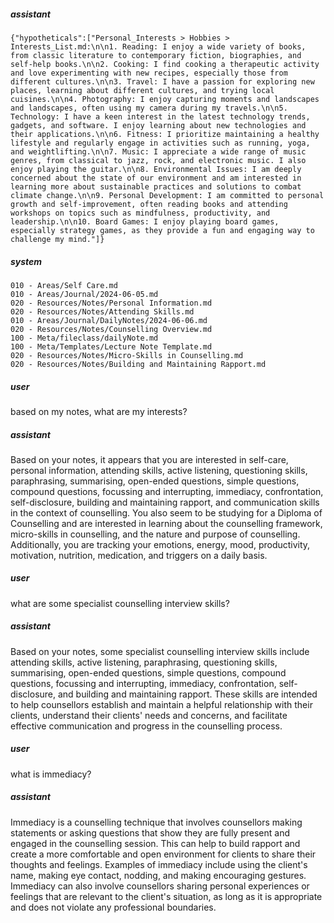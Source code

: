 ##### assistant
```lookup
{"hypotheticals":["Personal_Interests > Hobbies > Interests_List.md:\n\n1. Reading: I enjoy a wide variety of books, from classic literature to contemporary fiction, biographies, and self-help books.\n\n2. Cooking: I find cooking a therapeutic activity and love experimenting with new recipes, especially those from different cultures.\n\n3. Travel: I have a passion for exploring new places, learning about different cultures, and trying local cuisines.\n\n4. Photography: I enjoy capturing moments and landscapes and landscapes, often using my camera during my travels.\n\n5. Technology: I have a keen interest in the latest technology trends, gadgets, and software. I enjoy learning about new technologies and their applications.\n\n6. Fitness: I prioritize maintaining a healthy lifestyle and regularly engage in activities such as running, yoga, and weightlifting.\n\n7. Music: I appreciate a wide range of music genres, from classical to jazz, rock, and electronic music. I also enjoy playing the guitar.\n\n8. Environmental Issues: I am deeply concerned about the state of our environment and am interested in learning more about sustainable practices and solutions to combat climate change.\n\n9. Personal Development: I am committed to personal growth and self-improvement, often reading books and attending workshops on topics such as mindfulness, productivity, and leadership.\n\n10. Board Games: I enjoy playing board games, especially strategy games, as they provide a fun and engaging way to challenge my mind."]}
```

##### system
```sc-context
010 - Areas/Self Care.md
010 - Areas/Journal/2024-06-05.md
020 - Resources/Notes/Personal Information.md
020 - Resources/Notes/Attending Skills.md
010 - Areas/Journal/DailyNotes/2024-06-06.md
020 - Resources/Notes/Counselling Overview.md
100 - Meta/fileclass/dailyNote.md
100 - Meta/Templates/Lecture Note Template.md
020 - Resources/Notes/Micro-Skills in Counselling.md
020 - Resources/Notes/Building and Maintaining Rapport.md
```

##### user
based on my notes, what are my interests?

##### assistant
Based on your notes, it appears that you are interested in self-care, personal information, attending skills, active listening, questioning skills, paraphrasing, summarising, open-ended questions, simple questions, compound questions, focussing and interrupting, immediacy, confrontation, self-disclosure, building and maintaining rapport, and communication skills in the context of counselling. You also seem to be studying for a Diploma of Counselling and are interested in learning about the counselling framework, micro-skills in counselling, and the nature and purpose of counselling. Additionally, you are tracking your emotions, energy, mood, productivity, motivation, nutrition, medication, and triggers on a daily basis.

##### user
what are some specialist counselling interview skills?

##### assistant
Based on your notes, some specialist counselling interview skills include attending skills, active listening, paraphrasing, questioning skills, summarising, open-ended questions, simple questions, compound questions, focussing and interrupting, immediacy, confrontation, self-disclosure, and building and maintaining rapport. These skills are intended to help counsellors establish and maintain a helpful relationship with their clients, understand their clients' needs and concerns, and facilitate effective communication and progress in the counselling process.

##### user
what is immediacy?

##### assistant
 Immediacy is a counselling technique that involves counsellors making statements or asking questions that show they are fully present and engaged in the counselling session. This can help to build rapport and create a more comfortable and open environment for clients to share their thoughts and feelings. Examples of immediacy include using the client's name, making eye contact, nodding, and making encouraging gestures. Immediacy can also involve counsellors sharing personal experiences or feelings that are relevant to the client's situation, as long as it is appropriate and does not violate any professional boundaries.